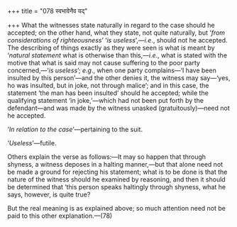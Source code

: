+++
title = "078 स्वभावेनैव यद्"

+++
What the witnesses state naturally in regard to the case should he
accepted; on the other hand, what they state, not quite naturally, but
‘*from considerations of righteousness*’ ‘*is useless*’,—*i.e*., should
not he accepted. The describing of things exactly as they were seen is
what is meant by ‘*natural statement* what is otherwise than
this,—*i.e*., what is stated with the motive that what is said may not
cause suffering to the poor party concerned,—‘*is useless*’; *e.g*.,
when one party complains—‘I have been insulted by this person’—and the
other denies it, the witness may say—‘yes, ho was insulted, but in joke,
not through malice’; and in this case, the statement ‘the man has been
insulted’ should he accepted; while the qualifying statement ‘in
joke,’—which had not been put forth by the defendant—and was made by the
witness unasked (gratuitously)—need not he accepted.

‘*In relation to the case*’—pertaining to the suit.

‘*Useless*’—futile.

Others explain the verse as follows:—It may so happen that through
shyness, a witness deposes in a halting manner,—but that alone need not
be made a ground for rejecting his statement; what is to be done is that
the nature of the witness should he examined by reasoning, and then it
should be determined that ‘this person speaks haltingly through shyness,
what he says, however, is quite true?

But the real meaning is as explained above; so much attention need not
be paid to this other explanation.—(78)


